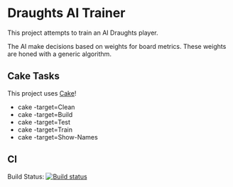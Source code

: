 # Draughts AI Trainer
This project attempts to train an AI Draughts player.

The AI make decisions based on weights for board metrics.
These weights are honed with a generic algorithm.

## Cake Tasks
This project uses [Cake](https://cakebuild.net)!
* cake -target=Clean
* cake -target=Build
* cake -target=Test
* cake -target=Train
* cake -target=Show-Names

## CI
Build Status: [![Build status](https://ci.appveyor.com/api/projects/status/apt6gir9l7wxun49?svg=true)](https://ci.appveyor.com/project/RichTeaMan/draughts)
